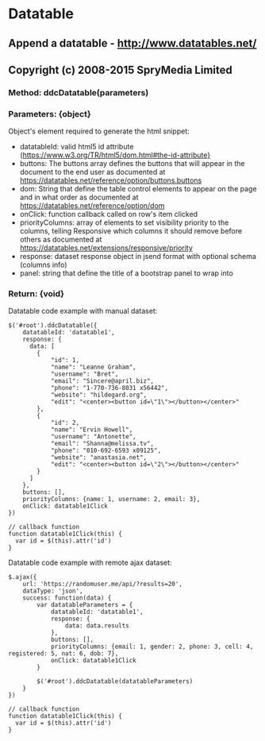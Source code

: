 Datatable
======
Append a datatable - http://www.datatables.net/
-----------------------------------------------
Copyright (c) 2008-2015 SpryMedia Limited
-----------------------------------------
### Method: ddcDatatable(parameters)
### Parameters: {object}
Object's element required to generate the html snippet:
- datatableId: valid html5 id attribute (https://www.w3.org/TR/html5/dom.html#the-id-attribute}
- buttons: The buttons array defines the buttons that will appear in the document to the end user
  as documented at https://datatables.net/reference/option/buttons.buttons
- dom: String that define the table control elements to appear on the page and in what order
  as documented at https://datatables.net/reference/option/dom
- onClick: function callback called on row's item clicked
- priorityColumns: array of elements to set visibility priority to the columns, telling Responsive which columns
  it should remove before others as documented at https://datatables.net/extensions/responsive/priority
- response: dataset response object in jsend format with optional schema (columns info)
- panel: string that define the title of a bootstrap panel to wrap into

### Return: {void}

Datatable code example with manual dataset:
```
$('#root').ddcDatatable({
    datatableId: 'datatable1',
    response: {
      data: [
        {
            "id": 1,
            "name": "Leanne Graham",
            "username": "Bret",
            "email": "Sincere@april.biz",
            "phone": "1-770-736-8031 x56442",
            "website": "hildegard.org",
            "edit": "<center><button id=\"1\"></button></center>"
        },
        {
            "id": 2,
            "name": "Ervin Howell",
            "username": "Antonette",
            "email": "Shanna@melissa.tv",
            "phone": "010-692-6593 x09125",
            "website": "anastasia.net",
            "edit": "<center><button id=\"2\"></button></center>"
        }
      ]
    },
    buttons: [],
    priorityColumns: {name: 1, username: 2, email: 3},
    onClick: datatable1Click
})

// callback function
function datatable1Click(this) {
  var id = $(this).attr('id')
}
```
Datatable code example with remote ajax dataset:
```
$.ajax({
    url: 'https://randomuser.me/api/?results=20',
    dataType: 'json',
    success: function(data) {
        var datatableParameters = {
            datatableId: 'datatable1',
            response: {
                data: data.results
            },
            buttons: [],
            priorityColumns: {email: 1, gender: 2, phone: 3, cell: 4, registered: 5, nat: 6, dob: 7},
            onClick: datatable1Click
        }

        $('#root').ddcDatatable(datatableParameters)
    }
})

// callback function
function datatable1Click(this) {
  var id = $(this).attr('id')
}
```
